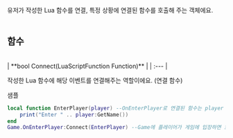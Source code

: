 
유저가 작성한 Lua 함수를 연결, 특정 상황에 연결된 함수를 호출해 주는 객체에요. <br>
<br>
## **함수**

<br>
| **bool Connect(LuaScriptFunction Function)** |
| :--- |

작성한 Lua 함수에 해당 이벤트를 연결해주는 역할이에요. (연결 함수) <br>

샘플 <br>

```lua
local function EnterPlayer(player) --OnEnterPlayer로 연결된 함수는 player 인자가 고정적으로 들어가요.
	print("Enter " .. player:GetName()) 
end
Game.OnEnterPlayer:Connect(EnterPlayer) --Game에 플레이어가 게임에 입장하면 호출되는 함수를 연결해요.
```
